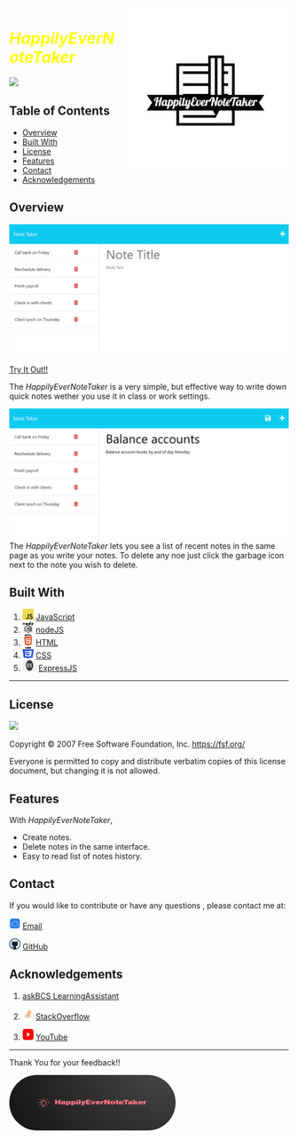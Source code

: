   <a href="https://mighty-sierra-88367.herokuapp.com/">
    <img src="images/HappilyEverNoteTaker-logos_black.png" alt="Aimeos logo" title="Aimeos" align="right" height="300" width="300"/>
</a>

# <span style="color:yellow"> *HappilyEverNoteTaker* </span>

  
![](https://img.shields.io/badge/License-GNU-red.svg)

## Table of Contents

- [Overview](#overview)
- [Built With](#built-with)
- [License](#license)
- [Features](#features)
- [Contact](#contact)
- [Acknowledgements](#acknowledgements)

## Overview

![](images/img-1.png)

 [Try It Out!!](https://mighty-sierra-88367.herokuapp.com/)

The *HappilyEverNoteTaker* is a very simple, but effective way to write down quick notes wether you use it in class or work settings. 

![](images/img-2.png)
The *HappilyEverNoteTaker* lets you see a list of recent notes in the same page as you write your notes. To delete any noe just click the garbage icon next to the note you wish to delete.



## Built With



1. <img src="images/javascript.png"  width="20" height="20">   [JavaScript](https://www.javascript.com/)
2.  <img src="images/png-transparent-node-js-javascript-computer-icons-computer-software-github-angle-text-logo.png"  width="20" height="20">   [nodeJS](https://nodejs.org/en/docs/)
3. <img src="images/HTML.png"  width="20" height="20">   [HTML](https://www.w3schools.com/TAGS/default.asp)
4.  <img src="images/CSS.png"  width="20" height="20">   [CSS](https://www.w3schools.com/Css/)
5.  <img src="images/express.png"  width="25" height="20">   [ExpressJS](https://expressjs.com/)

---

## License
![](https://img.shields.io/badge/License-GNU-red.svg)

Copyright © 2007 Free Software Foundation, Inc. <https://fsf.org/>

Everyone is permitted to copy and distribute verbatim copies of this license document, but changing it is not allowed.

## Features

With *HappilyEverNoteTaker*,
* Create notes.
* Delete notes in the same interface.
* Easy to read list of notes history.

## Contact
If you would like to contribute or have any questions , please contact me at:


<img src="images/icloud.jpg"  width="20" height="20"> [Email](mailto:moraadrian510@icloud.com)

<img src="images/GitHub.png"  width="20" height="20"> [GitHub](https://github.com/moraadrian510)


## Acknowledgements

1. [askBCS LearningAssistant]()

2. <img src="images/STACK-overflow.png"  width="20" height="20">  [StackOverflow](https://stackoverflow.com/)

3.  <img src="images/YOUTUBE.png"  width="20" height="20"> [YouTube](https://www.youtube.com/watch?v=ljVwKLLCEYg)

--- 
 Thank You for your feedback!!

  <img src="images/Screenshot 2023-03-03 at 2.21.48 PM.png"  width="300" height="100" style="border-radius: 50px"> 

  
